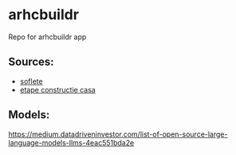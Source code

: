 # arhcbuildr
Repo for arhcbuildr app

## Sources:

* [soflete](https://soflete.ro/)
* [etape constructie casa](http://midarhitectura.ro/etape-constructie-casa/)

## Models:

https://medium.datadriveninvestor.com/list-of-open-source-large-language-models-llms-4eac551bda2e

